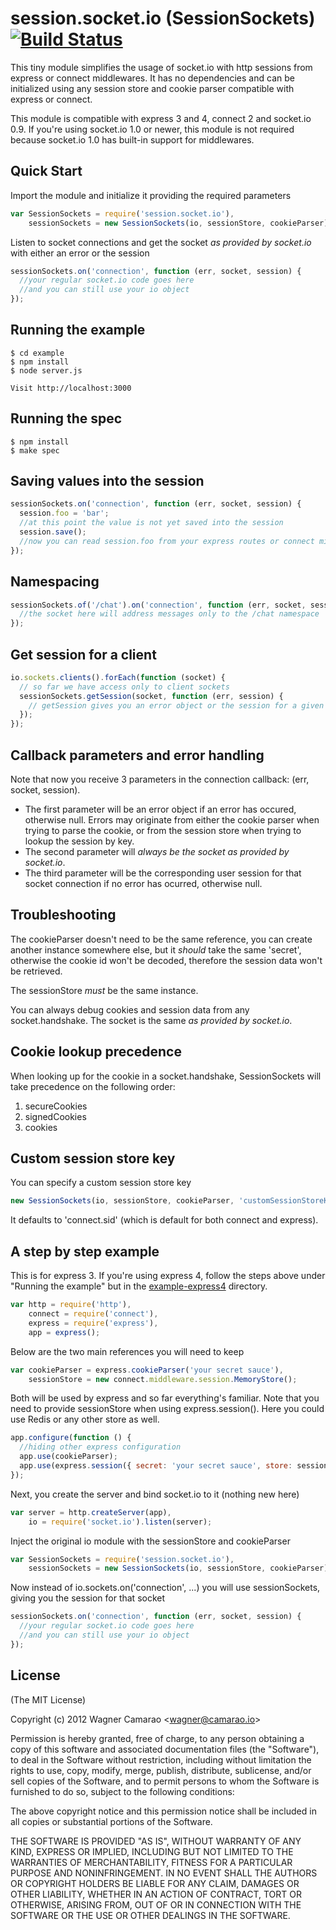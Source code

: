 session.socket.io (SessionSockets) [![Build Status](https://api.travis-ci.org/wcamarao/session.socket.io.png)](http://travis-ci.org/wcamarao/session.socket.io)
==================================

This tiny module simplifies the usage of socket.io with http sessions from express or connect middlewares. It has no dependencies and can be initialized using any session store and cookie parser compatible with express or connect.

This module is compatible with express 3 and 4, connect 2 and socket.io 0.9. If you're using socket.io 1.0 or newer, this module is not required because socket.io 1.0 has built-in support for middlewares.

## Quick Start

Import the module and initialize it providing the required parameters

```js
var SessionSockets = require('session.socket.io'),
    sessionSockets = new SessionSockets(io, sessionStore, cookieParser);
```

Listen to socket connections and get the socket _as provided by socket.io_ with either an error or the session

```js
sessionSockets.on('connection', function (err, socket, session) {
  //your regular socket.io code goes here
  //and you can still use your io object
});
```

## Running the example

    $ cd example
    $ npm install
    $ node server.js

    Visit http://localhost:3000

## Running the spec

    $ npm install
    $ make spec

## Saving values into the session

```js
sessionSockets.on('connection', function (err, socket, session) {
  session.foo = 'bar';
  //at this point the value is not yet saved into the session
  session.save();
  //now you can read session.foo from your express routes or connect middlewares
});
```

## Namespacing

```js
sessionSockets.of('/chat').on('connection', function (err, socket, session) {
  //the socket here will address messages only to the /chat namespace
});
```

## Get session for a client

```js
io.sockets.clients().forEach(function (socket) {
  // so far we have access only to client sockets
  sessionSockets.getSession(socket, function (err, session) {
    // getSession gives you an error object or the session for a given socket
  });
});
```

## Callback parameters and error handling

Note that now you receive 3 parameters in the connection callback: (err, socket, session).

* The first parameter will be an error object if an error has occured, otherwise null. Errors may originate from either the cookie parser when trying to parse the cookie, or from the session store when trying to lookup the session by key.
* The second parameter will _always be the socket as provided by socket.io_.
* The third parameter will be the corresponding user session for that socket connection if no error has ocurred, otherwise null.

## Troubleshooting

The cookieParser doesn't need to be the same reference, you can create another instance somewhere else, but it _should_ take the same 'secret', otherwise the cookie id won't be decoded, therefore the session data won't be retrieved.

The sessionStore _must_ be the same instance.

You can always debug cookies and session data from any socket.handshake. The socket is the same _as provided by socket.io_.

## Cookie lookup precedence

When looking up for the cookie in a socket.handshake, SessionSockets will take precedence on the following order:

1. secureCookies
2. signedCookies
3. cookies

## Custom session store key

You can specify a custom session store key

```js
new SessionSockets(io, sessionStore, cookieParser, 'customSessionStoreKey');
```

It defaults to 'connect.sid' (which is default for both connect and express).

## A step by step example

This is for express 3. If you're using express 4, follow the steps above under "Running the example" but in the [example-express4](https://github.com/wcamarao/session.socket.io/tree/master/example-express4) directory.

```js
var http = require('http'),
    connect = require('connect'),
    express = require('express'),
    app = express();
```

Below are the two main references you will need to keep

```js
var cookieParser = express.cookieParser('your secret sauce'),
    sessionStore = new connect.middleware.session.MemoryStore();
```

Both will be used by express and so far everything's familiar. Note that you need to provide sessionStore when using express.session(). Here you could use Redis or any other store as well.

```js
app.configure(function () {
  //hiding other express configuration
  app.use(cookieParser);
  app.use(express.session({ secret: 'your secret sauce', store: sessionStore }));
});
```

Next, you create the server and bind socket.io to it (nothing new here)

```js
var server = http.createServer(app),
    io = require('socket.io').listen(server);
```

Inject the original io module with the sessionStore and cookieParser

```js
var SessionSockets = require('session.socket.io'),
    sessionSockets = new SessionSockets(io, sessionStore, cookieParser);
```

Now instead of io.sockets.on('connection', ...) you will use sessionSockets, giving you the session for that socket

```js
sessionSockets.on('connection', function (err, socket, session) {
  //your regular socket.io code goes here
  //and you can still use your io object
});
```

## License

  (The MIT License)

  Copyright (c) 2012 Wagner Camarao &lt;wagner@camarao.io&gt;

  Permission is hereby granted, free of charge, to any person obtaining
  a copy of this software and associated documentation files (the "Software"),
  to deal in the Software without restriction, including without limitation
  the rights to use, copy, modify, merge, publish, distribute, sublicense,
  and/or sell copies of the Software, and to permit persons to whom the
  Software is furnished to do so, subject to the following conditions:

  The above copyright notice and this permission notice shall be included
  in all copies or substantial portions of the Software.

  THE SOFTWARE IS PROVIDED "AS IS", WITHOUT WARRANTY OF ANY KIND, EXPRESS
  OR IMPLIED, INCLUDING BUT NOT LIMITED TO THE WARRANTIES OF MERCHANTABILITY,
  FITNESS FOR A PARTICULAR PURPOSE AND NONINFRINGEMENT. IN NO EVENT SHALL
  THE AUTHORS OR COPYRIGHT HOLDERS BE LIABLE FOR ANY CLAIM, DAMAGES OR
  OTHER LIABILITY, WHETHER IN AN ACTION OF CONTRACT, TORT OR OTHERWISE,
  ARISING FROM, OUT OF OR IN CONNECTION WITH THE SOFTWARE OR THE USE
  OR OTHER DEALINGS IN THE SOFTWARE.
